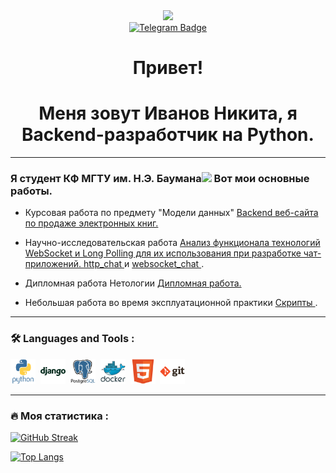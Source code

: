 <div id="header" align="center">
  <img src="https://media1.giphy.com/media/v1.Y2lkPTc5MGI3NjExaG1mcnZlY29ycTV0c2Rnc2k0OGVvcTV1Z3Z0cnowNmc0ajAxd2FqeSZlcD12MV9pbnRlcm5hbF9naWZfYnlfaWQmY3Q9Zw/ZVik7pBtu9dNS/giphy.gif" width="250"/>
  <div id="badges">
    <a href="https://t.me/Ivanovswork">
      <img src="https://img.shields.io/badge/Telegram-blue?style=for-the-badge&logo=Telegram&logoColor=white" alt="Telegram Badge"/>
    </a>
  </div>
  <h1>
     Привет!
  </h1>
  <h1>
     Меня зовут Иванов Никита, я Backend-разработчик на Python.
  </h1>
</div>

---

### Я студент КФ МГТУ им. Н.Э. Баумана<img src="https://media.giphy.com/media/WUlplcMpOCEmTGBtBW/giphy.gif" width="30"> Вот мои основные работы.
- Курсовая работа по предмету "Модели данных"
  <a href="https://github.com/Ivanovswork/coursework">
      Backend веб-сайта по продаже электронных книг.
    </a>

- Научно-исследовательская работа
  <a href="https://docs.google.com/document/d/1XHqRNZStQQ4mhRIlYlUJzqE3uS54GcGa/edit?usp=sharing&ouid=105706108999021148192&rtpof=true&sd=true">
      Анализ функционала технологий WebSocket и Long Polling для их использования при разработке чат-приложений.
    </a> 
  <a href="https://github.com/Ivanovswork/http_chat_srv">
      http_chat
    </a> и
  <a href="https://github.com/Ivanovswork/websocket_chat">
      websocket_chat
    </a>.

- Дипломная работа Нетологии  <a href="https://github.com/Ivanovswork/netology_dyplom">
      Дипломная работа.
    </a>

- Небольшая работа во время эксплуатационной практики <a href="https://github.com/iBurakov33/ModifiedOpenLabelling">
      Скрипты
    </a>.

---

### :hammer_and_wrench: Languages and Tools :
<div>
  <img src="https://github.com/devicons/devicon/blob/master/icons/python/python-original-wordmark.svg" title="Python" alt="Python" width="40" height="40"/>&nbsp;
  <img src="https://github.com/devicons/devicon/blob/master/icons/django/django-plain-wordmark.svg" title="Django" alt="Django" width="40" height="40"/>&nbsp;
  <img src="https://github.com/devicons/devicon/blob/master/icons/postgresql/postgresql-original-wordmark.svg" title="PostgreSql" alt="PostgreSql" width="40" height="40"/>&nbsp;
  <img src="https://github.com/devicons/devicon/blob/master/icons/docker/docker-original-wordmark.svg" title="Docker" alt="Docker" width="40" height="40"/>&nbsp;
  <img src="https://github.com/devicons/devicon/blob/master/icons/html5/html5-original.svg" title="HTML5" alt="HTML" width="40" height="40"/>&nbsp;
  <img src="https://github.com/devicons/devicon/blob/master/icons/git/git-original-wordmark.svg" title="Git" **alt="Git" width="40" height="40"/>
</div>

---

### :fire: Моя статистика :
[![GitHub Streak](http://github-readme-streak-stats.herokuapp.com?user=Ivanovswork&theme=dark&background=000000)](https://git.io/streak-stats)

[![Top Langs](https://github-readme-stats.vercel.app/api/top-langs/?username=Ivanovswork&layout=compact&theme=vision-friendly-dark)](https://github.com/anuraghazra/github-readme-stats)

